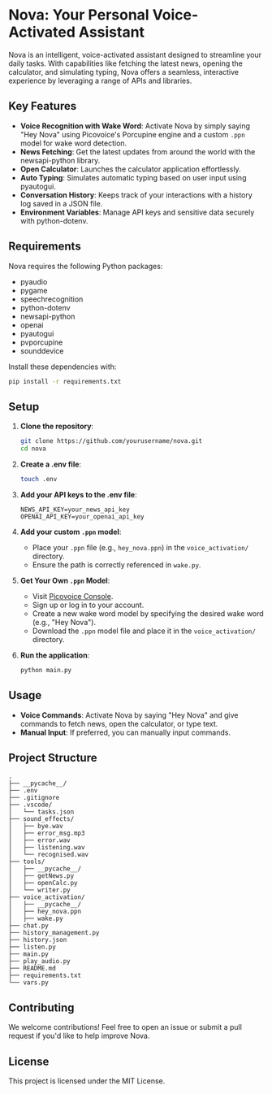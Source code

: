 # Nova: Your Personal Voice-Activated Assistant

Nova is an intelligent, voice-activated assistant designed to streamline your daily tasks. With capabilities like fetching the latest news, opening the calculator, and simulating typing, Nova offers a seamless, interactive experience by leveraging a range of APIs and libraries.

## Key Features

- **Voice Recognition with Wake Word**: Activate Nova by simply saying "Hey Nova" using Picovoice's Porcupine engine and a custom `.ppn` model for wake word detection.
- **News Fetching**: Get the latest updates from around the world with the newsapi-python library.
- **Open Calculator**: Launches the calculator application effortlessly.
- **Auto Typing**: Simulates automatic typing based on user input using pyautogui.
- **Conversation History**: Keeps track of your interactions with a history log saved in a JSON file.
- **Environment Variables**: Manage API keys and sensitive data securely with python-dotenv.

## Requirements

Nova requires the following Python packages:

- pyaudio
- pygame
- speechrecognition
- python-dotenv
- newsapi-python
- openai
- pyautogui
- pvporcupine
- sounddevice

Install these dependencies with:

```sh
pip install -r requirements.txt
```

## Setup

1. **Clone the repository**:

   ```sh
   git clone https://github.com/yourusername/nova.git
   cd nova
   ```

2. **Create a .env file**:

   ```sh
   touch .env
   ```

3. **Add your API keys to the .env file**:

   ```env
   NEWS_API_KEY=your_news_api_key
   OPENAI_API_KEY=your_openai_api_key
   ```

4. **Add your custom `.ppn` model**:

   - Place your `.ppn` file (e.g., `hey_nova.ppn`) in the `voice_activation/` directory.
   - Ensure the path is correctly referenced in `wake.py`.

5. **Get Your Own `.ppn` Model**:

   - Visit [Picovoice Console](https://console.picovoice.ai/).
   - Sign up or log in to your account.
   - Create a new wake word model by specifying the desired wake word (e.g., "Hey Nova").
   - Download the `.ppn` model file and place it in the `voice_activation/` directory.

6. **Run the application**:

   ```sh
   python main.py
   ```

## Usage

- **Voice Commands**: Activate Nova by saying "Hey Nova" and give commands to fetch news, open the calculator, or type text.
- **Manual Input**: If preferred, you can manually input commands.

## Project Structure

```
.
├── __pycache__/
├── .env
├── .gitignore
├── .vscode/
│   └── tasks.json
├── sound_effects/
│   ├── bye.wav
│   ├── error_msg.mp3
│   ├── error.wav
│   ├── listening.wav
│   └── recognised.wav
├── tools/
│   ├── __pycache__/
│   ├── getNews.py
│   ├── openCalc.py
│   └── writer.py
├── voice_activation/
│   ├── __pycache__/
│   ├── hey_nova.ppn
│   ├── wake.py
├── chat.py
├── history_management.py
├── history.json
├── listen.py
├── main.py
├── play_audio.py
├── README.md
├── requirements.txt
└── vars.py
```

## Contributing

We welcome contributions! Feel free to open an issue or submit a pull request if you'd like to help improve Nova.

## License

This project is licensed under the MIT License.

